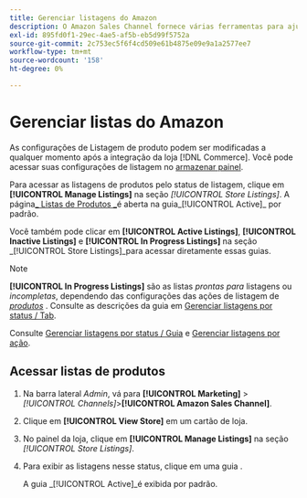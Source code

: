 ```yaml
---
title: Gerenciar listagens do Amazon
description: O Amazon Sales Channel fornece várias ferramentas para ajudá-lo a gerenciar suas listas do Amazon pelo Administrador do comércio.
exl-id: 895fd0f1-29ec-4ae5-af5b-eb5d99f5752a
source-git-commit: 2c753ec5f6f4cd509e61b4875e09e9a1a2577ee7
workflow-type: tm+mt
source-wordcount: '158'
ht-degree: 0%

---
```


# Gerenciar listas do Amazon

As configurações de Listagem de produto podem ser modificadas a qualquer momento após a integração da loja [!DNL Commerce]. Você pode acessar suas configurações de listagem no [armazenar painel](./amazon-store-dashboard.md).

Para acessar as listagens de produtos pelo status de listagem, clique em **[!UICONTROL Manage Listings]** na seção _[!UICONTROL Store Listings]_. A página[_ Listas de Produtos _](./managing-listings-by-tab.md)é aberta na guia_[!UICONTROL Active]_ por padrão.

Você também pode clicar em **[!UICONTROL Active Listings]**, **[!UICONTROL Inactive Listings]** e **[!UICONTROL In Progress Listings]** na seção _[!UICONTROL Store Listings]_para acessar diretamente essas guias.

>[!NOTE]
>
>**[!UICONTROL In Progress Listings]** são as listas  _prontas para_ listagens ou  _incompletas_, dependendo das configurações das ações de listagem de  [_produtos_](./product-listing-actions.md) . Consulte as descrições da guia em [Gerenciar listagens por status / Tab](./managing-listings-by-tab.md).

Consulte [Gerenciar listagens por status / Guia](./managing-listings-by-tab.md) e [Gerenciar listagens por ação](./managing-listings-by-action.md).

## Acessar listas de produtos

1. Na barra lateral _Admin_, vá para **[!UICONTROL Marketing]** > _[!UICONTROL Channels]_>**[!UICONTROL Amazon Sales Channel]**.

1. Clique em **[!UICONTROL View Store]** em um cartão de loja.

1. No painel da loja, clique em **[!UICONTROL Manage Listings]** na seção _[!UICONTROL Store Listings]_.

1. Para exibir as listagens nesse status, clique em uma guia .

   A guia _[!UICONTROL Active]_é exibida por padrão.
